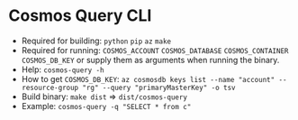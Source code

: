 # Cosmos Query CLI

- Required for building: `python` `pip` `az` `make`
- Required for running: `COSMOS_ACCOUNT` `COSMOS_DATABASE` `COSMOS_CONTAINER` `COSMOS_DB_KEY` or supply them as arguments when running the binary.
- Help: `cosmos-query -h`
- How to get `COSMOS_DB_KEY`: `az cosmosdb keys list --name "account" --resource-group "rg" --query "primaryMasterKey" -o tsv`
- Build binary: `make dist` => `dist/cosmos-query`
- Example: `cosmos-query -q "SELECT * from c"`
